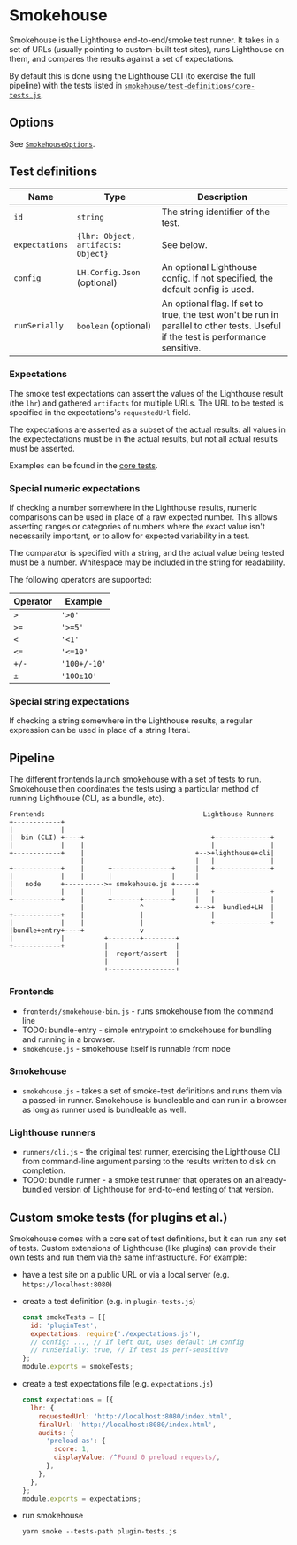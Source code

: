 # Smokehouse

Smokehouse is the Lighthouse end-to-end/smoke test runner. It takes in a set of URLs (usually pointing to custom-built test sites), runs Lighthouse on them, and compares the results against a set of expectations.

By default this is done using the Lighthouse CLI (to exercise the full pipeline) with the tests listed in [`smokehouse/test-definitions/core-tests.js`](./test-definitions/core-tests.js).

## Options

See [`SmokehouseOptions`](https://github.com/GoogleChrome/lighthouse/blob/master/lighthouse-cli/test/smokehouse/smokehouse.js#L23).

## Test definitions

| Name | Type | Description |
| -- | -- | -- |
| `id` | `string` | The string identifier of the test. |
| `expectations` | `{lhr: Object, artifacts: Object}` | See below. |
| `config` | `LH.Config.Json` (optional) | An optional Lighthouse config. If not specified, the default config is used.|
| `runSerially` | `boolean` (optional) | An optional flag. If set to true, the test won't be run in parallel to other tests. Useful if the test is performance sensitive. |

### Expectations

The smoke test expectations can assert the values of the Lighthouse result (the `lhr`) and gathered `artifacts` for multiple URLs. The URL to be tested is specified in the expectations's `requestedUrl` field.

The expectations are asserted as a subset of the actual results: all values in the expectectations must be in the actual results, but not all actual results must be asserted.

Examples can be found in the [core tests](./test-definitions/).

### Special numeric expectations

If checking a number somewhere in the Lighthouse results, numeric comparisons can be used in place of a raw expected number. This allows asserting ranges or categories of numbers where the exact value isn't necessarily important, or to allow for expected variability in a test.

The comparator is specified with a string, and the actual value being tested must be a number. Whitespace may be included in the string for readability.

The following operators are supported:

| Operator | Example|
| -- | -- |
| `>` | `'>0'` |
| `>=` | `'>=5'` |
| `<` | `'<1'` |
| `<=` | `'<=10'` |
| `+/-` | `'100+/-10'` |
| `±` | `'100±10'` |

### Special string expectations

If checking a string somewhere in the Lighthouse results, a regular expression can be used in place of a string literal.

## Pipeline

The different frontends launch smokehouse with a set of tests to run. Smokehouse then coordinates the tests using a particular method of running Lighthouse (CLI, as a bundle, etc).

```
Frontends                                        Lighthouse Runners
+------------+
|            |
|  bin (CLI) +----+                                +--------------+
|            |    |                                |              |
+------------+    |                            +-->+lighthouse+cli|
                  |                            |   |              |
+------------+    |      +---------------+     |   +--------------+
|            |    |      |               |     |
|   node     +---------->+ smokehouse.js +-----+
|            |    |      |               |     |   +--------------+
+------------+    |      +-------+-------+     |   |              |
                  |              ^             +-->+  bundled+LH  |
+------------+    |              |                 |              |
|            |    |              |                 +--------------+
|bundle+entry+----+              v
|            |          +--------+--------+
+------------+          |                 |
                        |  report/assert  |
                        |                 |
                        +-----------------+
```

### Frontends
- `frontends/smokehouse-bin.js` - runs smokehouse from the command line
- TODO: bundle-entry - simple entrypoint to smokehouse for bundling and running in a browser.
- `smokehouse.js` - smokehouse itself is runnable from node

### Smokehouse
- `smokehouse.js` - takes a set of smoke-test definitions and runs them via a passed-in runner. Smokehouse is bundleable and can run in a browser as long as runner used is bundleable as well.

### Lighthouse runners
- `runners/cli.js` - the original test runner, exercising the Lighthouse CLI from command-line argument parsing to the results written to disk on completion.
- TODO: bundle runner - a smoke test runner that operates on an already-bundled version of Lighthouse for end-to-end testing of that version.

## Custom smoke tests (for plugins et al.)
Smokehouse comes with a core set of test definitions, but it can run  any set of tests. Custom extensions of Lighthouse (like plugins) can provide their own tests and run them via the same infrastructure. For example:

- have a test site on a public URL or via a local server (e.g. `https://localhost:8080`)
- create a test definition (e.g. in `plugin-tests.js`)
   ```js
   const smokeTests = [{
     id: 'pluginTest',
     expectations: require('./expectations.js'),
     // config: ..., // If left out, uses default LH config
     // runSerially: true, // If test is perf-sensitive
   };
   module.exports = smokeTests;
   ```
- create a test expectations file (e.g. `expectations.js`)
   ```js
   const expectations = [{
     lhr: {
       requestedUrl: 'http://localhost:8080/index.html',
       finalUrl: 'http://localhost:8080/index.html',
       audits: {
         'preload-as': {
           score: 1,
           displayValue: /^Found 0 preload requests/,
         },
       },
     },
   };
   module.exports = expectations;
   ```
- run smokehouse

   `yarn smoke --tests-path plugin-tests.js`
